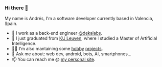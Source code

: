 ### Hi there 👋

My name is Andrés, I'm a software developer currently based in Valencia, Spain.

- 👯 I work as a back-end engineer [@dekalabs](https://dekalabs.com/en/experts-in-disruptive-technologies/).
- 🌱 I just graduated from [KU Leuven](https://www.kuleuven.be/english/), where I studied a Master of Artificial Intelligence.
- 🧑‍💻 I'm also mantaining some [hobby](https://github.com/systemallica/stats-for-spotify) [projects](https://github.com/systemallica/ValenBisi).
- 💬 Ask me about: web dev, android, bots, AI, smartphones... 
- 📫 You can reach me @ [my personal site](https://andres.reveronmolina.me).

